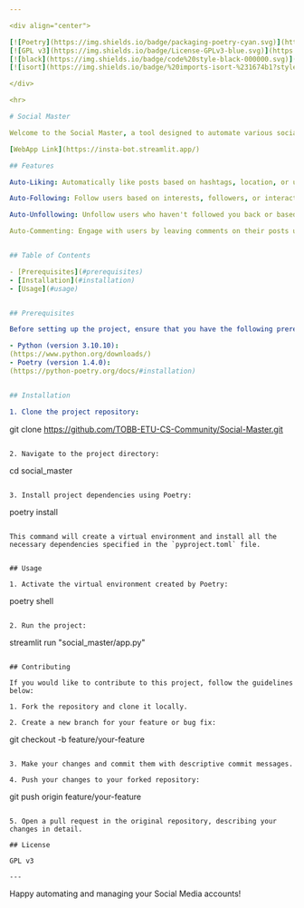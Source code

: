 ```yaml
---

<div align="center">

[![Poetry](https://img.shields.io/badge/packaging-poetry-cyan.svg)](https://python-poetry.org/)
[![GPL v3](https://img.shields.io/badge/License-GPLv3-blue.svg)](https://www.gnu.org/licenses/gpl-3.0)
[![black](https://img.shields.io/badge/code%20style-black-000000.svg)](https://github.com/psf/black)
[![isort](https://img.shields.io/badge/%20imports-isort-%231674b1?style=flat&labelColor=ef8336)](https://pycqa.github.io/isort/)

</div>

<hr>

# Social Master

Welcome to the Social Master, a tool designed to automate various social media management tasks on Instagram and Medium. This bot is developed to assist social media managers, influencers, and businesses in efficiently handling their social media accounts.

[WebApp Link](https://insta-bot.streamlit.app/)

## Features

Auto-Liking: Automatically like posts based on hashtags, location, or user feeds to boost engagement and visibility.

Auto-Following: Follow users based on interests, followers, or interactions to grow your audience.

Auto-Unfollowing: Unfollow users who haven't followed you back or based on certain criteria.

Auto-Commenting: Engage with users by leaving comments on their posts using customizable templates.


## Table of Contents

- [Prerequisites](#prerequisites)
- [Installation](#installation)
- [Usage](#usage)


## Prerequisites

Before setting up the project, ensure that you have the following prerequisites installed on your machine:

- Python (version 3.10.10):
(https://www.python.org/downloads/)
- Poetry (version 1.4.0):
(https://python-poetry.org/docs/#installation)


## Installation

1. Clone the project repository:

```
git clone https://github.com/TOBB-ETU-CS-Community/Social-Master.git
```

2. Navigate to the project directory:

```
cd social_master
```

3. Install project dependencies using Poetry:

```
poetry install
```

This command will create a virtual environment and install all the necessary dependencies specified in the `pyproject.toml` file.


## Usage

1. Activate the virtual environment created by Poetry:

```
poetry shell
```

2. Run the project:

```
streamlit run "social_master/app.py"
```

## Contributing

If you would like to contribute to this project, follow the guidelines below:

1. Fork the repository and clone it locally.

2. Create a new branch for your feature or bug fix:
   ```
   git checkout -b feature/your-feature
   ```

3. Make your changes and commit them with descriptive commit messages.

4. Push your changes to your forked repository:
   ```
   git push origin feature/your-feature
   ```

5. Open a pull request in the original repository, describing your changes in detail.

## License

GPL v3

---
```


Happy automating and managing your Social Media accounts!
